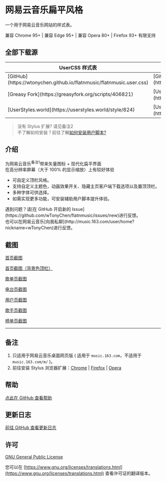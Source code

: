 # 网易云音乐扁平风格
一个用于网易云音乐网站的样式表。

兼容 Chrome 95+ | 兼容 Edge 95+ | 兼容 Opera 80+ | Firefox 93+ 有限支持

## 全部下载源

<table><thead><tr><th>UserCSS 样式表</th><th>普通样式表</th><th>辅助脚本</th></tr></thead><tbody><tr><td> [GitHub](https://wtonychen.github.io/flatnmusic/flatnmusic.user.css) </td><td> [GitHub](https://wtonychen.github.io/flatnmusic/flatnmusic.min.css) </td><td> [GitHub](https://wtonychen.github.io/flatnmusic/flatnmusic.user.js) </td></tr><tr><td> [Greasy Fork](https://greasyfork.org/scripts/406821) </td><td> [Userstyles.org 0.6.1 版本](https://userstyles.org/styles/186848) </td><td> [Greasy Fork](https://greasyfork.org/scripts/369688) </td></tr><tr><td> [UserStyles.world](https://userstyles.world/style/824) </td><td> [Userstyles.org 0.3.81 版本](https://userstyles.org/styles/155372) </td><td> [OpenUserJS](https://openuserjs.org/scripts/wTonyChen/%E9%80%82%E7%94%A8%E4%BA%8E%E7%BD%91%E6%98%93%E4%BA%91%E9%9F%B3%E4%B9%90%E6%89%81%E5%B9%B3%E9%A3%8E%E6%A0%BC%E6%A0%B7%E5%BC%8F%E8%A1%A8%E7%9A%84%E8%BE%85%E5%8A%A9%E7%94%A8%E6%88%B7%E8%84%9A%E6%9C%AC) </td></tr></tbody></table>

> 没有 Stylus 扩展? 请见备注2<br>
> 不了解如何安装？前往了解[如何安装用户脚本?](https://greasyfork.org/help/installing-user-scripts)

## 介绍

为网易云音乐<sup>备注1</sup>带来矢量图标 + 现代化扁平界面<br>
在高分辨率屏幕（大于 100% 的显示缩放）上有较好体验
<ul><li>可自定义顶栏风格。</li><li>支持自定义主题色，动画效果开关、隐藏主页客户端下载选项以及置顶顶栏。</li><li>多种字体可供选择。</li><li>如需实现更多功能，可安装辅助用户脚本提升体验。</li></ul>
遇到问题？请[在 GitHub 开启新的 Issue](https://github.com/wTonyChen/flatnmusic/issues/new)进行反馈。<br>
也可以在网易云音乐[向我私聊](http://music.163.com/user/home?nickname=wTonyChen)进行反馈。<br>

## 截图

[首页截图](https://github.com/wtonychen/flatnmusic/raw/master/screenshots/home.png)

[首页截图（背景色顶栏）](https://github.com/wtonychen/flatnmusic/raw/master/screenshots/home-white.png)

[歌单页截图](https://github.com/wtonychen/flatnmusic/raw/master/screenshots/playlists.png)

[电台页截图](https://github.com/wtonychen/flatnmusic/raw/master/screenshots/podcast.png)

[用户页截图](https://github.com/wtonychen/flatnmusic/raw/master/screenshots/user.png)

[歌手页截图](https://github.com/wtonychen/flatnmusic/raw/master/screenshots/artist.png)

[榜单页截图](https://github.com/wtonychen/flatnmusic/raw/master/screenshots/board.png)

-----------------------------------------------

## 备注

1. 只适用于网易云音乐桌面网页版 ( 适用于 `music.163.com`，不适用于 `music.163.com/m/` )。
2. 前往安装 Stylus 浏览器扩展：[Chrome](https://chrome.google.com/webstore/detail/stylus/clngdbkpkpeebahjckkjfobafhncgmne) | [Firefox](https://addons.mozilla.org/firefox/addon/styl-us/) | [Opera](https://addons.opera.com/extensions/details/stylus/)

## 帮助

[点此在 GitHub 查看帮助](https://github.com/wTonyChen/flatnmusic/wiki)

## 更新日志

[前往 GitHub 查看更新日志](https://github.com/wTonyChen/flatnmusic/blob/master/CHANGELOG.md)

## 许可

[GNU General Public License](https://github.com/wTonyChen/flatnmusic/blob/master/LICENSE)

您可以在 [https://www.gnu.org/licenses/translations.html](https://www.gnu.org/licenses/translations.html) 查看许可证的翻译版本。